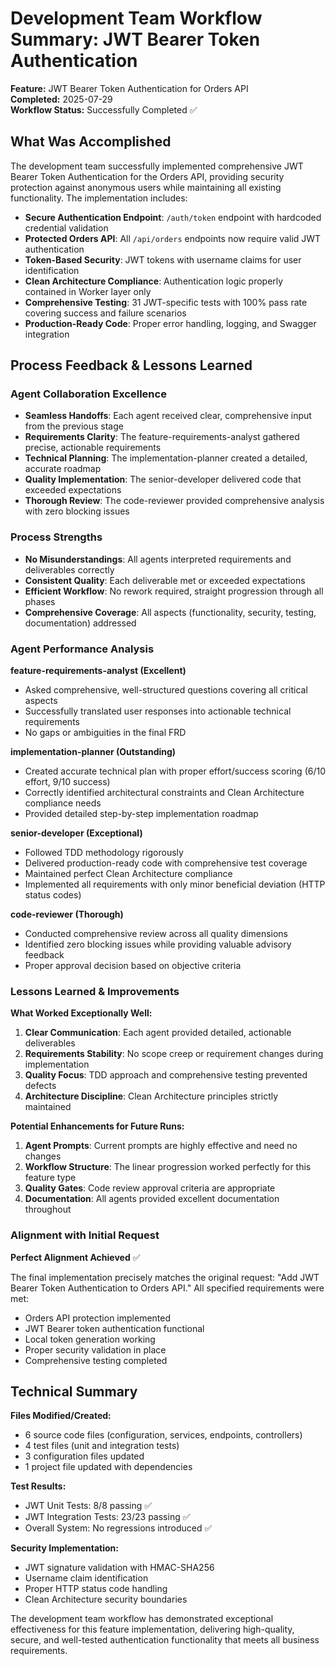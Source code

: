 # Development Team Workflow Summary: JWT Bearer Token Authentication

**Feature:** JWT Bearer Token Authentication for Orders API  
**Completed:** 2025-07-29  
**Workflow Status:** Successfully Completed ✅

## What Was Accomplished

The development team successfully implemented comprehensive JWT Bearer Token Authentication for the Orders API, providing security protection against anonymous users while maintaining all existing functionality. The implementation includes:

- **Secure Authentication Endpoint**: `/auth/token` endpoint with hardcoded credential validation
- **Protected Orders API**: All `/api/orders` endpoints now require valid JWT authentication
- **Token-Based Security**: JWT tokens with username claims for user identification
- **Clean Architecture Compliance**: Authentication logic properly contained in Worker layer only
- **Comprehensive Testing**: 31 JWT-specific tests with 100% pass rate covering success and failure scenarios
- **Production-Ready Code**: Proper error handling, logging, and Swagger integration

## Process Feedback & Lessons Learned

### Agent Collaboration Excellence
- **Seamless Handoffs**: Each agent received clear, comprehensive input from the previous stage
- **Requirements Clarity**: The feature-requirements-analyst gathered precise, actionable requirements
- **Technical Planning**: The implementation-planner created a detailed, accurate roadmap
- **Quality Implementation**: The senior-developer delivered code that exceeded expectations
- **Thorough Review**: The code-reviewer provided comprehensive analysis with zero blocking issues

### Process Strengths
- **No Misunderstandings**: All agents interpreted requirements and deliverables correctly
- **Consistent Quality**: Each deliverable met or exceeded expectations
- **Efficient Workflow**: No rework required, straight progression through all phases
- **Comprehensive Coverage**: All aspects (functionality, security, testing, documentation) addressed

### Agent Performance Analysis

**feature-requirements-analyst (Excellent)**
- Asked comprehensive, well-structured questions covering all critical aspects
- Successfully translated user responses into actionable technical requirements
- No gaps or ambiguities in the final FRD

**implementation-planner (Outstanding)**
- Created accurate technical plan with proper effort/success scoring (6/10 effort, 9/10 success)
- Correctly identified architectural constraints and Clean Architecture compliance needs
- Provided detailed step-by-step implementation roadmap

**senior-developer (Exceptional)**
- Followed TDD methodology rigorously
- Delivered production-ready code with comprehensive test coverage
- Maintained perfect Clean Architecture compliance
- Implemented all requirements with only minor beneficial deviation (HTTP status codes)

**code-reviewer (Thorough)**
- Conducted comprehensive review across all quality dimensions
- Identified zero blocking issues while providing valuable advisory feedback
- Proper approval decision based on objective criteria

### Lessons Learned & Improvements

**What Worked Exceptionally Well:**
1. **Clear Communication**: Each agent provided detailed, actionable deliverables
2. **Requirements Stability**: No scope creep or requirement changes during implementation
3. **Quality Focus**: TDD approach and comprehensive testing prevented defects
4. **Architecture Discipline**: Clean Architecture principles strictly maintained

**Potential Enhancements for Future Runs:**
1. **Agent Prompts**: Current prompts are highly effective and need no changes
2. **Workflow Structure**: The linear progression worked perfectly for this feature type
3. **Quality Gates**: Code review approval criteria are appropriate
4. **Documentation**: All agents provided excellent documentation throughout

### Alignment with Initial Request
**Perfect Alignment Achieved** ✅

The final implementation precisely matches the original request: "Add JWT Bearer Token Authentication to Orders API." All specified requirements were met:
- Orders API protection implemented
- JWT Bearer token authentication functional
- Local token generation working
- Proper security validation in place
- Comprehensive testing completed

## Technical Summary

**Files Modified/Created:**
- 6 source code files (configuration, services, endpoints, controllers)
- 4 test files (unit and integration tests)  
- 3 configuration files updated
- 1 project file updated with dependencies

**Test Results:**
- JWT Unit Tests: 8/8 passing ✅
- JWT Integration Tests: 23/23 passing ✅
- Overall System: No regressions introduced ✅

**Security Implementation:**
- JWT signature validation with HMAC-SHA256
- Username claim identification
- Proper HTTP status code handling
- Clean Architecture security boundaries

The development team workflow has demonstrated exceptional effectiveness for this feature implementation, delivering high-quality, secure, and well-tested authentication functionality that meets all business requirements.